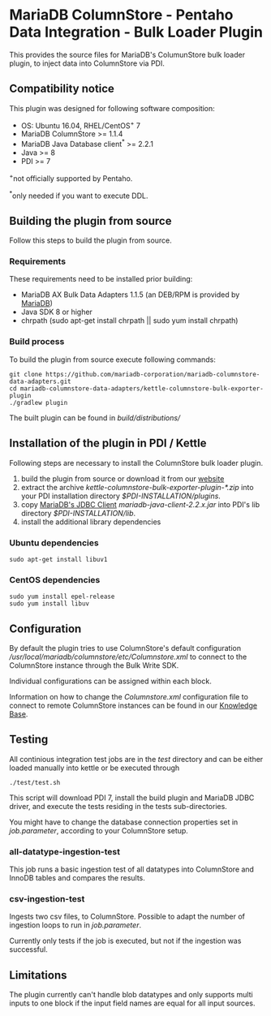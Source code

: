 # MariaDB ColumnStore - Pentaho Data Integration - Bulk Loader Plugin
This provides the source files for MariaDB's ColumunStore bulk loader plugin, to inject data into ColumnStore via PDI.

## Compatibility notice
This plugin was designed for following software composition:
* OS: Ubuntu 16.04, RHEL/CentOS<sup>+</sup> 7
* MariaDB ColumnStore >= 1.1.4 
* MariaDB Java Database client<sup>*</sup> >= 2.2.1 
* Java >= 8 
* PDI >= 7

<sup>+</sup>not officially supported by Pentaho.

<sup>*</sup>only needed if you want to execute DDL.

## Building the plugin from source
Follow this steps to build the plugin from source.

### Requirements
These requirements need to be installed prior building:
* MariaDB AX Bulk Data Adapters 1.1.5 (an DEB/RPM is provided by [MariaDB](https://mariadb.com/downloads/mariadb-ax/data-adapters))
* Java SDK 8 or higher
* chrpath (sudo apt-get install chrpath || sudo yum install chrpath)

### Build process
To build the plugin from source execute following commands:
```shell
git clone https://github.com/mariadb-corporation/mariadb-columnstore-data-adapters.git
cd mariadb-columnstore-data-adapters/kettle-columnstore-bulk-exporter-plugin
./gradlew plugin
```
The built plugin can be found in _build/distributions/_

## Installation of the plugin in PDI / Kettle
Following steps are necessary to install the ColumnStore bulk loader plugin.
1. build the plugin from source or download it from our [website](https://mariadb.com/downloads/mariadb-ax/data-adapters)
2. extract the archive _kettle-columnstore-bulk-exporter-plugin-*.zip_ into your PDI installation directory _$PDI-INSTALLATION/plugins_.
3. copy [MariaDB's JDBC Client](https://mariadb.com/downloads/mariadb-ax/connector) _mariadb-java-client-2.2.x.jar_ into PDI's lib directory _$PDI-INSTALLATION/lib_.
4. install the additional library dependencies

### Ubuntu dependencies
```shell
sudo apt-get install libuv1
```

### CentOS dependencies
```shell
sudo yum install epel-release
sudo yum install libuv
```

## Configuration
By default the plugin tries to use ColumnStore's default configuration _/usr/local/mariadb/columnstore/etc/Columnstore.xml_ to connect to the ColumnStore instance through the Bulk Write SDK.

Individual configurations can be assigned within each block.

Information on how to change the _Columnstore.xml_ configuration file to connect to remote ColumnStore instances can be found in our  [Knowledge Base](https://mariadb.com/kb/en/library/columnstore-bulk-write-sdk/#environment-configuration).

## Testing
All continious integration test jobs are in the _test_ directory and can be either loaded manually into kettle or be executed through

```shell
./test/test.sh
```

This script will download PDI 7, install the build plugin and MariaDB JDBC driver, and execute the tests residing in the tests sub-directories.

You might have to change the database connection properties set in _job.parameter_, according to your ColumnStore setup.

### all-datatype-ingestion-test
This job runs a basic ingestion test of all datatypes into ColumnStore and InnoDB tables and compares the results.

### csv-ingestion-test
Ingests two csv files, to ColumnStore. Possible to adapt the number of ingestion loops to run in _job.parameter_.

Currently only tests if the job is executed, but not if the ingestion was successful.

## Limitations
The plugin currently can't handle blob datatypes and only supports multi inputs to one block if the input field names are equal for all input sources.

